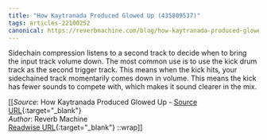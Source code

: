 ```yaml
---
title: "How Kaytranada Produced Glowed Up (435809537)"
tags: articles-22100252
canonical: https://reverbmachine.com/blog/how-kaytranada-produced-glowed-up/
---
```


Sidechain compression listens to a second track to decide when to bring the input track volume down. The most common use is to use the kick drum track as the second trigger track. This means when the kick hits, your sidechained track momentarily comes down in volume. This means the kick has fewer sounds to compete with, which makes it sound clearer in the mix.


[[_Source_: How Kaytranada Produced Glowed Up - [Source URL](https://reverbmachine.com/blog/how-kaytranada-produced-glowed-up/){:target="_blank"}<br>
_Author_: Reverb Machine<br>
[Readwise URL](https://readwise.io/open/435809537){:target="_blank"}
::wrap]]